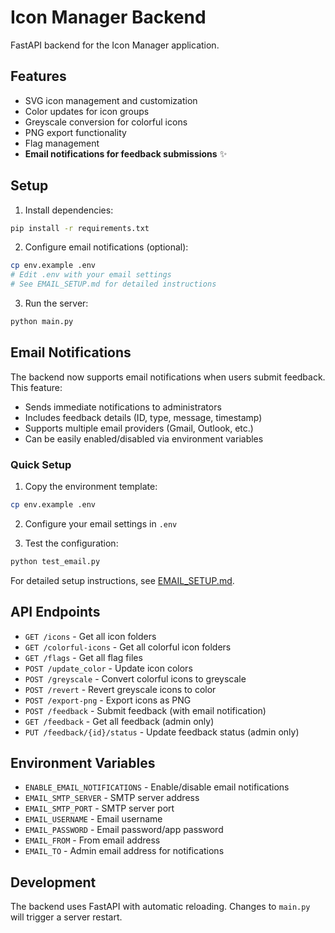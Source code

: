 # Icon Manager Backend

FastAPI backend for the Icon Manager application.

## Features

- SVG icon management and customization
- Color updates for icon groups
- Greyscale conversion for colorful icons
- PNG export functionality
- Flag management
- **Email notifications for feedback submissions** ✨

## Setup

1. Install dependencies:
```bash
pip install -r requirements.txt
```

2. Configure email notifications (optional):
```bash
cp env.example .env
# Edit .env with your email settings
# See EMAIL_SETUP.md for detailed instructions
```

3. Run the server:
```bash
python main.py
```

## Email Notifications

The backend now supports email notifications when users submit feedback. This feature:

- Sends immediate notifications to administrators
- Includes feedback details (ID, type, message, timestamp)
- Supports multiple email providers (Gmail, Outlook, etc.)
- Can be easily enabled/disabled via environment variables

### Quick Setup

1. Copy the environment template:
```bash
cp env.example .env
```

2. Configure your email settings in `.env`

3. Test the configuration:
```bash
python test_email.py
```

For detailed setup instructions, see [EMAIL_SETUP.md](EMAIL_SETUP.md).

## API Endpoints

- `GET /icons` - Get all icon folders
- `GET /colorful-icons` - Get all colorful icon folders
- `GET /flags` - Get all flag files
- `POST /update_color` - Update icon colors
- `POST /greyscale` - Convert colorful icons to greyscale
- `POST /revert` - Revert greyscale icons to color
- `POST /export-png` - Export icons as PNG
- `POST /feedback` - Submit feedback (with email notification)
- `GET /feedback` - Get all feedback (admin only)
- `PUT /feedback/{id}/status` - Update feedback status (admin only)

## Environment Variables

- `ENABLE_EMAIL_NOTIFICATIONS` - Enable/disable email notifications
- `EMAIL_SMTP_SERVER` - SMTP server address
- `EMAIL_SMTP_PORT` - SMTP server port
- `EMAIL_USERNAME` - Email username
- `EMAIL_PASSWORD` - Email password/app password
- `EMAIL_FROM` - From email address
- `EMAIL_TO` - Admin email address for notifications

## Development

The backend uses FastAPI with automatic reloading. Changes to `main.py` will trigger a server restart. 